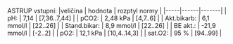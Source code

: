<div class="w3-row">
<div class="w3-half">

<div class="w3-khaki w3-xlarge w3-padding w3-margin">

ASTRUP vstupní:
|veličina | hodnota | rozptyl normy |
|-----|------|-------|
| pH: |  7,14 | [7,36..7,44] |
| pCO2: | 2,48 kPa | [4,7..6] |
| Akt.bikarb: | 6,1 mmol/l | [22..26] |
| Stand.bikar: | 8,9 mmol/l | [22..26] |
| BE akt.: |  -21,9 mmol/l | [-2..2] |
| pO2: | 12,1 kPa | [10,4..14,3] |
| sat.O2: | 95 % | [94..99] |

</div>


</div>
<div class="w3-half">

<bdl-sachart fromid="idfmi" refindex="9,3" convertors="1,1,0;1,133.322" pH="7.14" pCO2="18.75" width="500" height="500" p-h="7.14" p-c-o2="18.75"></bdl-sachart> 

</div>
</div>
